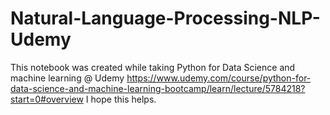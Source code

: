# Natural-Language-Processing-NLP-Udemy
This notebook was created while taking Python for Data Science and machine learning @ Udemy https://www.udemy.com/course/python-for-data-science-and-machine-learning-bootcamp/learn/lecture/5784218?start=0#overview I hope this helps.
